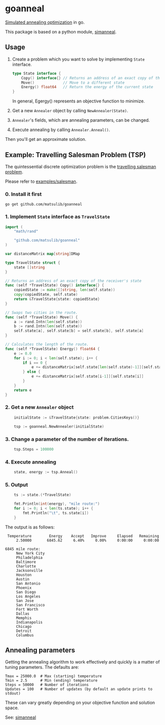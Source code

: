 # goanneal

[Simulated annealing optimization](http://en.wikipedia.org/wiki/Simulated_annealing) in go.

This package is based on a python module, [simanneal](https://github.com/perrygeo/simanneal).

## Usage

1. Create a problem which you want to solve by implementing `State` interface.

    ```go
    type State interface {
        Copy() interface{} // Returns an address of an exact copy of the current state
        Move()             // Move to a different state
        Energy() float64   // Return the energy of the current state
    }
   ```

   In general, Egergy() represents an objective function to minimize. 
   
2. Get a new `Annealer` object by calling `NewAnnealer(State)`.
3. `Annealer`'s fields, which are annealing parameters, can be changed.
4. Execute annealing by calling `Annealer.Anneal()`.

Then you'll get an approximate solution.


## Example: Travelling Salesman Problem (TSP)

The quintessential discrete optimization problem is the [travelling salesman problem](http://en.wikipedia.org/wiki/Travelling_salesman_problem). 

Please refer to [examples/salesman](https://github.com/matsulib/goanneal/tree/master/examples/salseman).

### 0. Install it first
```
go get github.com/matsulib/goanneal
```

### 1. Implement `State` interface as `TravelState`
```go
import (
    "math/rand"

    "github.com/matsulib/goanneal"
)

var distanceMatrix map[string]DMap

type TravelState struct {
    state []string
}

// Returns an address of an exact copy of the receiver's state
func (self *TravelState) Copy() interface{} {
    copiedState := make([]string, len(self.state))
    copy(copiedState, self.state)
    return &TravelState{state: copiedState}
}

// Swaps two cities in the route.
func (self *TravelState) Move() {
    a := rand.Intn(len(self.state))
    b := rand.Intn(len(self.state))
    self.state[a], self.state[b] = self.state[b], self.state[a]
}

// Calculates the length of the route.
func (self *TravelState) Energy() float64 {
    e := 0.0
    for i := 0; i < len(self.state); i++ {
        if i == 0 {
            e += distanceMatrix[self.state[len(self.state)-1]][self.state[0]]
        } else {
            e += distanceMatrix[self.state[i-1]][self.state[i]]
        }
    }
    return e
}
```

### 2. Get a new `Annealer` object 
```go
    initialState := &TravelState{state: problem.CitiesKeys()}

    tsp := goanneal.NewAnnealer(initialState)
```

### 3. Change a parameter of the number of iterations.
```go
    tsp.Steps = 100000
```

### 4. Execute annealing
```go
    state, energy := tsp.Anneal()
```

### 5. Output
```go
    ts := state.(*TravelState)

    fmt.Println(int(energy), "mile route:")
    for i := 0; i < len(ts.state); i++ {
        fmt.Println("\t", ts.state[i])
    }
```

The output is as follows:
```
 Temperature        Energy    Accept   Improve     Elapsed   Remaining
     2.50000       6845.62     6.40%     0.00%     0:00:00     0:00:00
```
```
6845 mile route:
	 New York City
	 Philadelphia
	 Baltimore
	 Charlotte
	 Jacksonville
	 Houston
	 Austin
	 San Antonio
	 Phoenix
	 San Diego
	 Los Angeles
	 San Jose
	 San Francisco
	 Fort Worth
	 Dallas
	 Memphis
	 Indianapolis
	 Chicago
	 Detroit
	 Columbus
```

## Annealing parameters

Getting the annealing algorithm to work effectively and quickly is a matter of tuning parameters. The defaults are:

    Tmax = 25000.0  # Max (starting) temperature
    Tmin = 2.5      # Min (ending) temperature
    Steps = 50000   # Number of iterations
    Updates = 100   # Number of updates (by default an update prints to stdout)

These can vary greatly depending on your objective function and solution space.

See: [simanneal](https://github.com/perrygeo/simanneal)